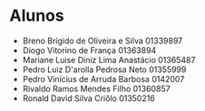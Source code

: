# Alunos

* Breno Brígido de Oliveira e Silva    01339897
* Diogo Vitorino de França    01363894
* Mariane Luise Diniz Lima Anastácio    01365487
* Pedro Luiz D'arolla Pedrosa Neto    01355999
* Pedro Vinícius de Arruda Barbosa    0142007
* Rivaldo Ramos Mendes Filho    01360857
* Ronald David Silva Criôlo    01350216
